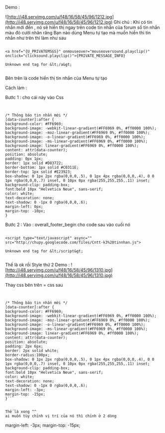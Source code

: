 Demo :

![http://i48.servimg.com/u/f48/16/58/45/96/1212.jpg](http://i48.servimg.com/u/f48/16/58/45/96/1212.jpg)
Ghi chú :
Khi có tin nhắn mới đến , nó sẽ hiển thị ngay trên code tin nhắn của forum số tin nhắn màu đỏ cười nhăn răng
Bạn nào dùng Menu tự tạo mà muốn hiển thi tin nhắn như trên thì làm như sau

```

<a href="{U_PRIVATEMSGS}" onmouseover="mouseoversound.playclip()" onclick="clicksound.playclip()">{PRIVATE_MESSAGE_INFO}

Unknown end tag for &lt;/a&gt;


```

Bên trên là code hiển thị tin nhắn của Menu tự tạo



Cách làm :


Bước 1 : cho cái này vào Css


```


/* Thông báo tin nhắn mới */
[data-counter]:after {
background-color: #FF6969;
background-image: -webkit-linear-gradient(#FF6969 0%, #ff0000 100%);
background-image: -moz-linear-gradient(#FF6969 0%, #ff0000 100%);
background-image: -o-linear-gradient(#FF6969 0%, #ff0000 100%);
background-image: -ms-linear-gradient(#FF6969 0%, #ff0000 100%);
background-image: linear-gradient(#FF6969 0%, #ff0000 100%);
content: attr(data-counter);
position: absolute;
padding: 0px 1px;
border: 1px solid #D83722;
border-bottom: 1px solid #C0311E;
border-top: 1px solid #E23923;
box-shadow: 0 1px 2px rgba(0,0,0,.5), 0 1px 4px rgba(0,0,0,.4), 0 0 1px rgba(0,0,0,.7) inset, 0 10px 0px rgba(255,255,255,.11) inset;
background-clip: padding-box;
font:bold 10px "Helvetica Neue", sans-serif;
color: white;
text-decoration: none;
text-shadow: 0 -1px 0 rgba(0,0,0,.6);
margin-left: 0px;
margin-top: -10px;
}
```

Bước 2 :
Vào : overall\_footer\_begin cho code sau vào cuối nó

```

<script type="text/javascript" async="" src="http://chupy.googlecode.com/files/Cntt-k3%20tinnhan.js">

Unknown end tag for &lt;/script&gt;


```


Thế là ok rồi
Style thứ 2
Demo :
![http://i48.servimg.com/u/f48/16/58/45/96/1310.jpg](http://i48.servimg.com/u/f48/16/58/45/96/1310.jpg)



Thay css bên trên = css sau

```


/* Thông báo tin nhắn mới */
[data-counter]:after {
background-color: #FF6969;
background-image: -webkit-linear-gradient(#FF6969 0%, #ff0000 100%);
background-image: -moz-linear-gradient(#FF6969 0%, #ff0000 100%);
background-image: -o-linear-gradient(#FF6969 0%, #ff0000 100%);
background-image: -ms-linear-gradient(#FF6969 0%, #ff0000 100%);
background-image: linear-gradient(#FF6969 0%, #ff0000 100%);
content: attr(data-counter);
position: absolute;
padding: 2px 6px;
border: 2px solid white;
border-radius:100px;
box-shadow: 0 1px 2px rgba(0,0,0,.5), 0 1px 4px rgba(0,0,0,.4), 0 0 1px rgba(0,0,0,.7) inset, 0 10px 0px rgba(255,255,255,.11) inset;
background-clip: padding-box;
font:bold 10px "Helvetica Neue", sans-serif;
color: white;
text-decoration: none;
text-shadow: 0 -1px 0 rgba(0,0,0,.6);
margin-left: -3px;
margin-top: -15px;
}​```


Thế là xong ^^
ai muốn tùy chỉnh vị trí của nó thì chỉnh ở 2 dòng

```

margin-left: -3px;
margin-top: -15px;

```
